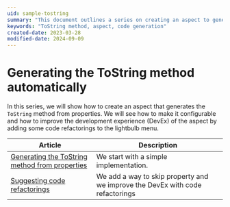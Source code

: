 ```yaml
---
uid: sample-tostring
summary: "This document outlines a series on creating an aspect to generate the `ToString` method from properties, including configurability and code refactorings."
keywords: "ToString method, aspect, code generation"
created-date: 2023-03-28
modified-date: 2024-09-09
---
```


# Generating the ToString method automatically

In this series, we will show how to create an aspect that generates the `ToString` method from properties. We will see how to make it configurable and how to improve the development experience (DevEx) of the aspect by adding some code refactorings to the lightbulb menu.

| Article                                                                | Description                                                                   |
|------------------------------------------------------------------------|-------------------------------------------------------------------------------|
| [Generating the ToString method from properties](tostring-1/README.md) | We start with a simple implementation.                                        |
| [Suggesting code refactorings](tostring-2/README.md)                   | We add a way to skip property and we improve the DevEx with code refactorings |



